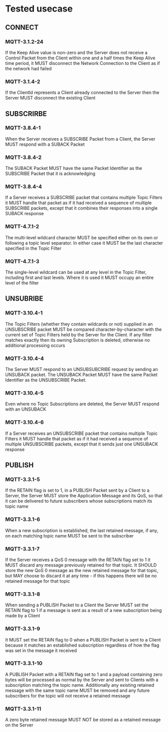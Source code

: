 # Tested usecase

## CONNECT

### MQTT-3.1.2-24 
If the Keep Alive value is non-zero and the Server does not receive a Control 
Packet from the Client within one and a half times the Keep Alive time period, 
it MUST disconnect the Network Connection to the Client as if the network had 
failed
### MQTT-3.1.4-2
If the ClientId represents a Client already connected to the Server then the 
Server MUST disconnect the existing Client


## SUBSCRIRBE

### MQTT-3.8.4-1
When the Server receives a SUBSCRIBE Packet from a Client, the Server MUST 
respond with a SUBACK Packet
### MQTT-3.8.4-2
The SUBACK Packet MUST have the same Packet Identifier as the SUBSCRIBE 
Packet that it is acknowledging
### MQTT-3.8.4-4
If a Server receives a SUBSCRIBE packet that contains multiple Topic Filters it 
MUST handle that packet as if it had received a sequence of multiple SUBSCRIBE 
packets, except that it combines their responses into a single SUBACK response 
### MQTT-4.7.1-2
The multi-level wildcard character MUST be specified either on its own or 
following a topic level separator. In either case it MUST be the last character 
specified in the Topic Filter 
### MQTT-4.7.1-3
The single-level wildcard can be used at any level in the Topic Filter, 
including first and last levels. Where it is used it MUST occupy an entire level 
of the filter


## UNSUBRIBE
### MQTT-3.10.4-1
The Topic Filters (whether they contain wildcards or not) supplied in an 
UNSUBSCRIBE packet MUST be compared character-by-character with the current 
set of Topic Filters held by the Server for the Client. If any filter matches 
exactly then its owning Subscription is deleted, otherwise no additional 
processing occurs
### MQTT-3.10.4-4
The Server MUST respond to an UNSUBSUBCRIBE request by sending an UNSUBACK packet. 
The UNSUBACK Packet MUST have the same Packet Identifier as the UNSUBSCRIBE 
Packet.
### MQTT-3.10.4-5
Even where no Topic Subscriptions are deleted, the Server MUST respond with an 
UNSUBACK
### MQTT-3.10.4-6
If a Server receives an UNSUBSCRIBE packet that contains multiple Topic Filters 
it MUST handle that packet as if it had received a sequence of multiple 
UNSUBSCRIBE packets, except that it sends just one UNSUBACK response

## PUBLISH
### MQTT-3.3.1-5
If the RETAIN flag is set to 1, in a PUBLISH Packet sent by a Client to a Server, 
the Server MUST store the Application Message and its QoS, so that it can be 
delivered to future subscribers whose subscriptions match its topic name 
### MQTT-3.3.1-6
When a new subscription is established, the last retained message, if any, on 
each matching topic name MUST be sent to the subscriber
### MQTT-3.3.1-7
If the Server receives a QoS 0 message with the RETAIN flag set to 1 it MUST 
discard any message previously retained for that topic. It SHOULD store the new 
QoS 0 message as the new retained message for that topic, but MAY choose to 
discard it at any time - if this happens there will be no retained message for 
that topic
### MQTT-3.3.1-8
When sending a PUBLISH Packet to a Client the Server MUST set the RETAIN flag to 
1 if a message is sent as a result of a new subscription being made by a Client
### MQTT-3.3.1-9
It MUST set the RETAIN flag to 0 when a PUBLISH Packet is sent to a Client 
because it matches an established subscription regardless of how the flag was set 
in the message it received
### MQTT-3.3.1-10
A PUBLISH Packet with a RETAIN flag set to 1 and a payload containing zero bytes 
will be processed as normal by the Server and sent to Clients with a subscription 
matching the topic name. Additionally any existing retained message with the same 
topic name MUST be removed and any future subscribers for the topic will not 
receive a retained message
### MQTT-3.3.1-11
A zero byte retained message MUST NOT be stored as a retained message on the 
Server